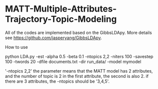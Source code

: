 # MATT-Multiple-Attributes-Trajectory-Topic-Modeling
All of the codes are implemented based on the GibbsLDApy. More details see https://github.com/jasperyang/GibbsLDApy.

How to use

python LDA.py -est -alpha 0.5 -beta 0.1 -ntopics 2,2 -niters 100 -savestep 100 -twords 20 -dfile documents.txt -dir run_data/ -model mymodel

'-ntopics 2,2' the parameter means that the MATT model has 2 attributes, and the number of topic is 2 in the first attribute, the second is also 2. if there are 3 attributes, the -ntopics should be '3,4,5'.

